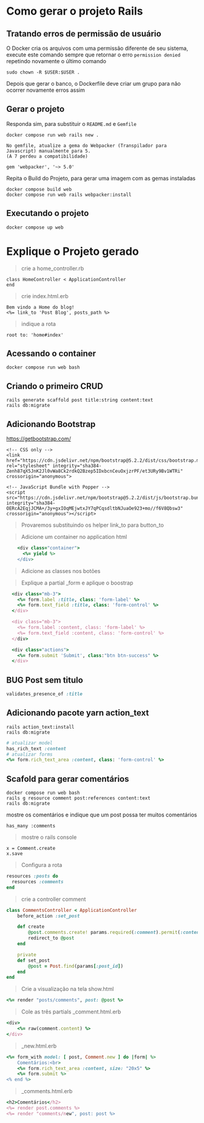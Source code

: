 
# Como gerar o projeto Rails

## Tratando erros de permissão de usuário

O Docker cria os arquivos com uma permissão diferente de seu sistema, execute este comando sempre que retornar o erro `permission denied` repetindo novamente o último comando

```
sudo chown -R $USER:$USER .
```
Depois que gerar o banco, o Dockerfile deve criar um grupo para não ocorrer novamente erros assim


## Gerar o projeto
Responda sim, para substituir o  `README.md` e `Gemfile`

```
docker compose run web rails new .
```


```
No gemfile, atualize a gema do Webpacker (Transpilador para Javascript) manualmente para 5. 
(A 7 perdeu a compatibilidade)

gem 'webpacker', '~> 5.0'
```

Repita o Build do Projeto, para gerar uma imagem com as gemas instaladas
```
docker compose build web
docker compose run web rails webpacker:install
```

## Executando o projeto
```
docker compose up web
```

# Explique o Projeto gerado
> crie a home_controller.rb
```
class HomeController < ApplicationController
end
```

> crie index.html.erb
```
Bem vindo a Home do blog!
<%= link_to 'Post Blog', posts_path %>
```

> indique a rota
```
root to: 'home#index'
```

## Acessando o container
```
docker compose run web bash
```

## Criando o primeiro CRUD
```
rails generate scaffold post title:string content:text
rails db:migrate
```

## Adicionando Bootstrap
https://getbootstrap.com/
```
<!-- CSS only -->
<link href="https://cdn.jsdelivr.net/npm/bootstrap@5.2.2/dist/css/bootstrap.min.css" rel="stylesheet" integrity="sha384-Zenh87qX5JnK2Jl0vWa8Ck2rdkQ2Bzep5IDxbcnCeuOxjzrPF/et3URy9Bv1WTRi" crossorigin="anonymous">

<!-- JavaScript Bundle with Popper -->
<script src="https://cdn.jsdelivr.net/npm/bootstrap@5.2.2/dist/js/bootstrap.bundle.min.js" integrity="sha384-OERcA2EqjJCMA+/3y+gxIOqMEjwtxJY7qPCqsdltbNJuaOe923+mo//f6V8Qbsw3" crossorigin="anonymous"></script>
```

> Provaremos substituindo os helper link_to para button_to

> Adicione um container no application html
```ruby
    <div class="container">
      <%= yield %>
    </div>
```
> Adicione as classes nos botões

> Explique a partial _form e aplique o boostrap


```ruby
  <div class="mb-3">
    <%= form.label :title, class: 'form-label' %>
    <%= form.text_field :title, class: 'form-control' %>
  </div>

  <div class="mb-3">
    <%= form.label :content, class: 'form-label' %>
    <%= form.text_field :content, class: 'form-control' %>
  </div>

  <div class="actions">
    <%= form.submit 'Submit', class:"btn btn-success" %>
  </div>
```


## BUG Post sem titulo

```ruby
validates_presence_of :title
```

## Adicionando pacote yarn  action_text

```
rails action_text:install
rails db:migrate
```

```ruby
# atualizar model
has_rich_text :content
# atualizar forms
<%= form.rich_text_area :content, class: 'form-control' %>
```

## Scafold para gerar comentários
```
docker compose run web bash
rails g resource comment post:references content:text
rails db:migrate
```

mostre os comentários e indique que um post possa ter muitos comentários
```
has_many :comments
```

> mostre o rails console
```
x = Comment.create
x.save
```

> Configura a rota
```ruby
resources :posts do
  resources :comments
end
```

> crie a controller comment
```ruby
class CommentsController < ApplicationController
    before_action :set_post

    def create
        @post.comments.create! params.required(:comment).permit(:content)
        redirect_to @post
    end

    private
    def set_post
        @post = Post.find(params[:post_id])
    end
end

```

>Crie a visualização na tela
> show.html
```ruby
<%= render "posts/comments", post: @post %>
```

> Cole as três partials
> _comment.html.erb
```ruby
<div>
    <%= raw(comment.content) %>
</div>
```
> _new.html.erb
```ruby
<%= form_with model: [ post, Comment.new ] do |form| %>
    Comentários:<br>
    <%= form.rich_text_area :content, size: "20x5" %>
    <%= form.submit %>
<% end %>
```
 
> _comments.html.erb
```ruby
<h2>Comentários</h2>
<%= render post.comments %>
<%= render "comments/new", post: post %>
```
